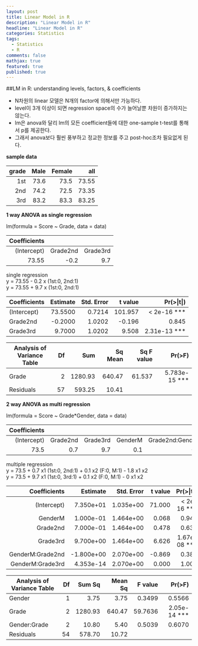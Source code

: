 ```yaml
---
layout: post
title: Linear Model in R
description: "Linear Model in R"
headline: "Linear Model in R"
categories: Statistics
tags: 
  - Statistics
  - R
comments: false
mathjax: true
featured: true
published: true
---
```



##LM in R: understanding levels, factors, & coefficients


- N차원의 linear 모델은 N개의 factor에 의해서만 가능하다.
- level이 3개 이상이 되면 regression space의 수가 늘어날뿐 차원이 증가하지는 않는다.
- lm은 anova와 달리 lm의 모든 coefficient들에 대한 one-sample t-test를 통해서 p를 제공한다.
- 그래서 anova보다 훨씬 풍부하고 정교한 정보를 주고 post-hoc조차 필요없게 된다.

**sample data**

grade|Male |Female|all
--:  |--:  |--:   |--:
 1st | 73.6| 73.5 | 73.55 
 2nd | 74.2| 72.5 | 73.35
 3rd | 83.2| 83.3 | 83.25  

**1 way ANOVA as single regression**

lm(formula = Score ~ Grade, data = data)

Coefficients|        |        |       
--:         |--:     |--:
(Intercept) |Grade2nd|Grade3rd
73.55       |  -0.2  |  9.7  


single regression  
y = 73.55 - 0.2 x (1st:0, 2nd:1)        
y = 73.55 + 9.7 x (1st:0, 2nd:1)

Coefficients| Estimate| Std. Error| t value| Pr(>&#124;t&#124;)
---         |--:      |--:        |--:     |--:
(Intercept) | 73.5500 |    0.7214 | 101.957|  < 2e-16 \***
Grade2nd    |-0.2000  |   1.0202  |-0.196  |   0.845    
Grade3rd    |9.7000   |   1.0202  | 9.508  | 2.31e-13 \***

Analysis of Variance Table|Df |Sum    |Sq Mean |Sq F value|Pr(>F)    
---                       |--:|--:    |--:     |--:       |--:
Grade                     | 2 |1280.93| 640.47 | 61.537   | 5.783e-15 ***
Residuals                 | 57| 593.25|  10.41

**2 way ANOVA as multi regression**

lm(formula = Score ~ Grade*Gender, data = data)

Coefficients|        |        |       |                |                |
--:         |--:     |--:     |--:    |--:             |--:
(Intercept) |Grade2nd|Grade3rd|GenderM|Grade2nd:GenderM|Grade3rd:GenderM  
        73.5|     0.7|     9.7|    0.1|            -1.8|               0  

multiple regression  
y = 73.5 + 0.7 x1 (1st:0, 2nd:1) + 0.1 x2 (F:0, M:1) - 1.8 x1 x2      
y = 73.5 + 9.7 x1 (1st:0, 3rd:1) + 0.1 x2 (F:0, M:1) - 0 x1 x2

Coefficients    |  Estimate |Std. Error |t value |Pr(>&#124;t&#124;)    
--:             |--:        |--:        |--:     |--:
(Intercept)     |  7.350e+01|  1.035e+00|  71.000|  < 2e-16 \***
GenderM         |  1.000e-01|  1.464e+00|   0.068|    0.946    
Grade2nd        |  7.000e-01|  1.464e+00|   0.478|    0.634    
Grade3rd        |  9.700e+00|  1.464e+00|   6.626| 1.67e-08 \***
GenderM:Grade2nd| -1.800e+00|  2.070e+00|  -0.869|    0.388    
GenderM:Grade3rd|  4.353e-14|  2.070e+00|   0.000|    1.000    

Analysis of Variance Table|Df |Sum Sq |Mean Sq|F value|Pr(>F)    
---                       |--:|--:    |--:    |--:    |--:
Gender                    |1  |3.75   |3.75   |0.3499 |0.5566    
Grade                     |2  |1280.93|640.47 |59.7636|2.05e-14 \***
Gender:Grade              |2  |10.80  |5.40   |0.5039 |0.6070    
Residuals                 |54 |578.70 |10.72  |       |            
